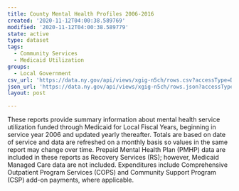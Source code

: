 ```yaml
---
title: County Mental Health Profiles 2006-2016
created: '2020-11-12T04:00:38.589769'
modified: '2020-11-12T04:00:38.589779'
state: active
type: dataset
tags:
  - Community Services
  - Medicaid Utilization
groups:
  - Local Government
csv_url: 'https://data.ny.gov/api/views/xgig-n5ch/rows.csv?accessType=DOWNLOAD'
json_url: 'https://data.ny.gov/api/views/xgig-n5ch/rows.json?accessType=DOWNLOAD'
layout: post

---
```

These reports provide summary information about mental health service utilization funded through Medicaid for Local Fiscal Years, beginning in service year 2006 and updated yearly thereafter. Totals are based on date of service and data are refreshed on a monthly basis so values in the same report may change over time. Prepaid Mental Health Plan (PMHP) data are included in these reports as Recovery Services (RS); however, Medicaid Managed Care data are not included. Expenditures include Comprehensive Outpatient Program Services (COPS) and Community Support Program (CSP) add-on payments, where applicable.

